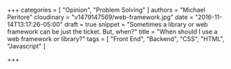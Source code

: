+++
categories = [
  "Opinion",
  "Problem Solving"
]
authors = "Michael Peritore"
cloudinary = "v1479147569/web-framework.jpg"
date = "2016-11-14T13:17:26-05:00"
draft = true
snippet = "Sometimes a library or web framework can be just the ticket. But, when?"
title = "When should I use a web framework or library?"
tags = [
  "Front End",
  "Backend",
  "CSS",
  "HTML",
  "Javascript"
]

+++
